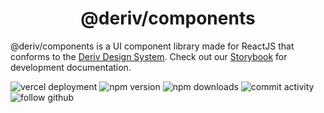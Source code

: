 <h1 align="center">@deriv/components</h1>

@deriv/components is a UI component library made for ReactJS that conforms to the [Deriv Design System](https://zeroheight.com/36313d3c8/p/439a5c-deriv-design-system). Check out our [Storybook](deriv-components.binary.sx/) for development documentation.

![vercel deployment](https://img.shields.io/github/deployments/binary-com/deriv-components/production?label=vercel%20) ![npm version](https://img.shields.io/npm/v/@deriv/components) ![npm downloads](https://img.shields.io/npm/dt/@deriv/components) ![commit activity](https://img.shields.io/github/commit-activity/m/binary-com/deriv-components) ![follow github](https://img.shields.io/github/stars/binary-com/deriv-components?style=social)
